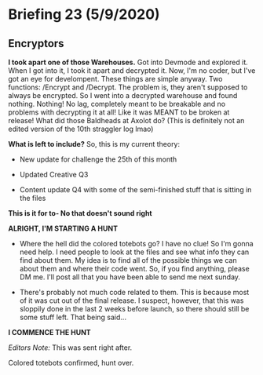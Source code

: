 # Briefing 23 (5/9/2020)

## Encryptors

**I took apart one of those Warehouses.** Got into Devmode and explored it. When I got into it, I took it apart and decrypted it. Now, I'm no coder, but I've got an eye for develompent. These things are simple anyway. Two functions: /Encrypt and /Decrypt. The problem is, they aren't supposed to always be encrypted. So I went into a decrypted warehouse and found nothing. Nothing! No lag, completely meant to be breakable and no problems with decrypting it at all! Like it was MEANT to be broken at release! What did those Baldheads at Axolot do? (This is definitely not an edited version of the 10th straggler log lmao)

**What is left to include?** So, this is my current theory:

- New update for challenge the 25th of this month

- Updated Creative Q3

- Content update Q4 with some of the semi-finished stuff that is sitting in the files

**This is it for to- No that doesn't sound right**

**ALRIGHT, I'M STARTING A HUNT**

- Where the hell did the colored totebots go? I have no clue! So I'm gonna need help. I need people to look at the files and see what info they can find about them. My idea is to find all of the possible things we can about them and where their code went. So, if you find anything, please DM me. I'll post all that you have been able to send me next sunday.

- There's probably not much code related to them. This is because most of it was cut out of the final release. I suspect, however, that this was sloppily done in the last 2 weeks before launch, so there should still be some stuff left. That being said...

**I COMMENCE THE HUNT**
 
*Editors Note:* This was sent right after.

Colored totebots confirmed, hunt over.
